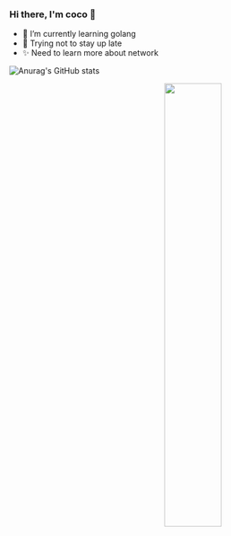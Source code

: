 ### Hi there, I'm coco 👋



- 🌱 I’m currently learning golang
- 🙏 Trying not to stay up late
- ✨ Need to learn more about network



![Anurag's GitHub stats](https://github-readme-stats.vercel.app/api?username=cocoshe&show_icons=true&theme=cobalt)


<a href="https://github.com/cocoshe?tab=repositories">
  <img align="right" src="https://github-readme-stats.vercel.app/api?username=cocoshe&show_icons=true&hide_border=true&count_private=true" width="45%" />
</a>

